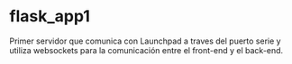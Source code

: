 # flask_app1
Primer servidor que comunica con Launchpad a traves del puerto serie y utiliza websockets para la comunicación entre el front-end y el back-end.


